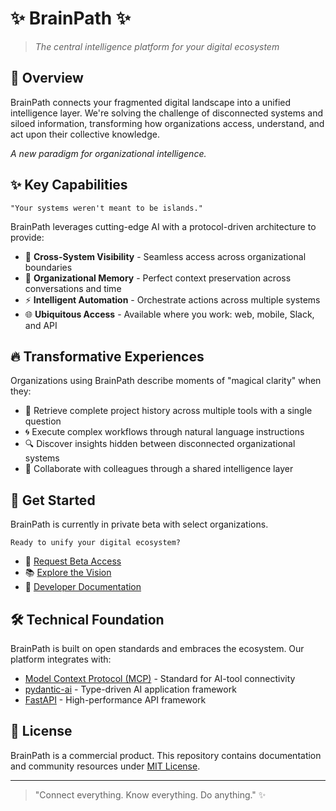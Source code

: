 # ✨ BrainPath ✨

> *The central intelligence platform for your digital ecosystem*


## 🧠 Overview

BrainPath connects your fragmented digital landscape into a unified intelligence layer. We're solving the challenge of disconnected systems and siloed information, transforming how organizations access, understand, and act upon their collective knowledge.

*A new paradigm for organizational intelligence.*

## ✨ Key Capabilities

```
"Your systems weren't meant to be islands."
```

BrainPath leverages cutting-edge AI with a protocol-driven architecture to provide:

- 🔮 **Cross-System Visibility** - Seamless access across organizational boundaries
- 💎 **Organizational Memory** - Perfect context preservation across conversations and time
- ⚡ **Intelligent Automation** - Orchestrate actions across multiple systems
- 🌐 **Ubiquitous Access** - Available where you work: web, mobile, Slack, and API

## 🔥 Transformative Experiences

Organizations using BrainPath describe moments of "magical clarity" when they:

- 💫 Retrieve complete project history across multiple tools with a single question
- 🌀 Execute complex workflows through natural language instructions
- 🔍 Discover insights hidden between disconnected organizational systems
- 🌈 Collaborate with colleagues through a shared intelligence layer

## 🚀 Get Started

BrainPath is currently in private beta with select organizations.

```
Ready to unify your digital ecosystem?
```

- 🌟 [Request Beta Access](https://brainpath.ai/beta)
- 📚 [Explore the Vision](https://brainpath.ai/vision)
- 🔧 [Developer Documentation](https://docs.brainpath.ai)

## 🛠️ Technical Foundation

BrainPath is built on open standards and embraces the ecosystem. Our platform integrates with:

- [Model Context Protocol (MCP)](https://modelcontextprotocol.io) - Standard for AI-tool connectivity
- [pydantic-ai](https://github.com/pydantic/pydantic-ai) - Type-driven AI application framework
- [FastAPI](https://fastapi.tiangolo.com/) - High-performance API framework

## 📜 License

BrainPath is a commercial product. This repository contains documentation and community resources under [MIT License](LICENSE).

---

> "Connect everything. Know everything. Do anything." ✨